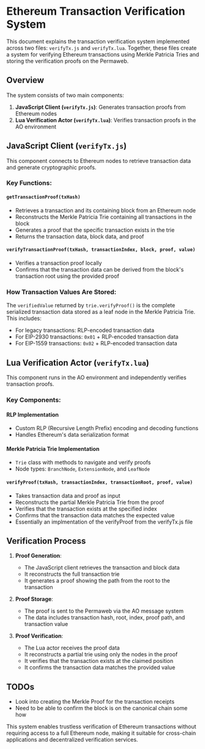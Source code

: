 # Ethereum Transaction Verification System

This document explains the transaction verification system implemented across two files: `verifyTx.js` and `verifyTx.lua`. Together, these files create a system for verifying Ethereum transactions using Merkle Patricia Tries and storing the verification proofs on the Permaweb.

## Overview

The system consists of two main components:

1. **JavaScript Client (`verifyTx.js`)**: Generates transaction proofs from Ethereum nodes
2. **Lua Verification Actor (`verifyTx.lua`)**: Verifies transaction proofs in the AO environment

## JavaScript Client (`verifyTx.js`)

This component connects to Ethereum nodes to retrieve transaction data and generate cryptographic proofs.

### Key Functions:

#### `getTransactionProof(txHash)`
- Retrieves a transaction and its containing block from an Ethereum node
- Reconstructs the Merkle Patricia Trie containing all transactions in the block
- Generates a proof that the specific transaction exists in the trie
- Returns the transaction data, block data, and proof

#### `verifyTransactionProof(txHash, transactionIndex, block, proof, value)`
- Verifies a transaction proof locally
- Confirms that the transaction data can be derived from the block's transaction root using the provided proof

### How Transaction Values Are Stored:

The `verifiedValue` returned by `trie.verifyProof()` is the complete serialized transaction data stored as a leaf node in the Merkle Patricia Trie. This includes:

- For legacy transactions: RLP-encoded transaction data
- For EIP-2930 transactions: `0x01` + RLP-encoded transaction data
- For EIP-1559 transactions: `0x02` + RLP-encoded transaction data

## Lua Verification Actor (`verifyTx.lua`)

This component runs in the AO environment and independently verifies transaction proofs.

### Key Components:

#### RLP Implementation
- Custom RLP (Recursive Length Prefix) encoding and decoding functions
- Handles Ethereum's data serialization format

#### Merkle Patricia Trie Implementation
- `Trie` class with methods to navigate and verify proofs
- Node types: `BranchNode`, `ExtensionNode`, and `LeafNode`

#### `verifyProof(txHash, transactionIndex, transactionRoot, proof, value)`
- Takes transaction data and proof as input
- Reconstructs the partial Merkle Patricia Trie from the proof
- Verifies that the transaction exists at the specified index
- Confirms that the transaction data matches the expected value
- Essentially an implmentation of the verifyProof from the verifyTx.js file

## Verification Process

1. **Proof Generation**:
   - The JavaScript client retrieves the transaction and block data
   - It reconstructs the full transaction trie
   - It generates a proof showing the path from the root to the transaction

2. **Proof Storage**:
   - The proof is sent to the Permaweb via the AO message system
   - The data includes transaction hash, root, index, proof path, and transaction value

3. **Proof Verification**:
   - The Lua actor receives the proof data
   - It reconstructs a partial trie using only the nodes in the proof
   - It verifies that the transaction exists at the claimed position
   - It confirms the transaction data matches the provided value

## TODOs
- Look into creating the Merkle Proof for the transaction receipts
- Need to be able to confirm the block is on the canonical chain some how

This system enables trustless verification of Ethereum transactions without requiring access to a full Ethereum node, making it suitable for cross-chain applications and decentralized verification services.

